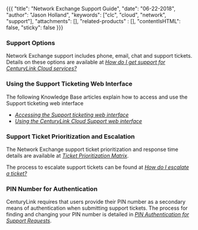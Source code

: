 {{{
  "title": "Network Exchange Support Guide",
  "date": "06-22-2018",
  "author": "Jason Holland",
  "keywords": ["clc", "cloud", "network", "support"],
  "attachments": [],
  "related-products" : [],
  "contentIsHTML": false,
  "sticky": false
}}}

### Support Options

Network Exchange support includes phone, email, chat and support tickets. Details on these options are available at *[How do I get support for CenturyLink Cloud services?](../../Support/how-do-i-report-a-support-issue.md)*

### Using the Support Ticketing Web Interface

The following Knowledge Base articles explain how to access and use the Support ticketing web interface
* *[Accessing the Support ticketing web interface](../../Support/zendesk-login-help-for-helpdesk-ticketing-and-kb-access.md)*
* *[Using the CenturyLink Cloud Support web interface](../../Support/using-the-help-desk-web-ui.md)*

### Support Ticket Prioritization and Escalation

The Network Exchange support ticket prioritization and response time details are available at *[Ticket Prioritization Matrix](../../Support/ticket-prioritization-matrix.md)*.

The process to escalate support tickets can be found at *[How do I escalate a ticket?](../../Support/how-do-i-escalate-a-ticket.md)*

### PIN Number for Authentication

CenturyLink requires that users provide their PIN number as a secondary means of authentication when submitting support tickets. The process for finding and changing your PIN number is detailed in *[PIN Authentication for Support Requests](../../Support/pin-authentication-for-support-requests.md)*.
